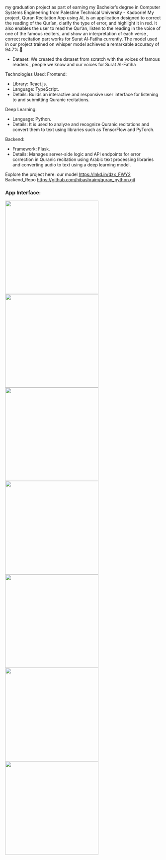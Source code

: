 

my graduation project as part of earning my Bachelor’s degree in Computer Systems Engineering from Palestine Technical University - Kadoorie!
My project, Quran Recitation App using AI, is an application designed to correct the reading of the Qur’an, clarify the type of error, and highlight it in red. It also enables the user to read the Qur’an, listen to the reading in the voice of one of the famous reciters, and show an interpretation of each verse , correct recitation part works for Surat Al-Fatiha currently.
The model used in our project trained on whisper model achieved a remarkable accuracy of 94.7%.🌟

- Dataset: 
We created the dataset from scratch with the voices of famous readers , people we know and our voices for Surat Al-Fatiha

 Technologies Used:
 Frontend:
 - Library: React.js.
 - Language: TypeScript.
 - Details: Builds an interactive and responsive user interface for listening to and submitting Quranic recitations.

Deep Learning:
 - Language: Python.
 - Details: It is used to analyze and recognize Quranic recitations and convert them to text using libraries such as TensorFlow and PyTorch.

 Backend:
 - Framework: Flask.
 - Details: Manages server-side logic and API endpoints for error correction in Quranic recitation using Arabic text processing libraries and converting audio to text using a deep learning model.

 Explore the project here:
our model 
https://lnkd.in/dzx_FWY2
Backend_Repo
https://github.com/hibashraim/quran_python.git
<h3>App Interface: </h3>
<img width="300" src="https://raw.githubusercontent.com/hibashraim/quran_front/main/quran7.jpeg">
<img width="300" src="https://raw.githubusercontent.com/hibashraim/quran_front/main/quran6.jpeg">
<img width="300" src="https://raw.githubusercontent.com/hibashraim/quran_front/main/quran5.jpeg">
<img width="300" src="https://raw.githubusercontent.com/hibashraim/quran_front/main/quran4.jpeg">
<img width="300" src="https://raw.githubusercontent.com/hibashraim/quran_front/main/quran3.jpeg">
<img width="300" src="https://raw.githubusercontent.com/hibashraim/quran_front/main/quran22.jpeg">
<img width="300" src="https://raw.githubusercontent.com/hibashraim/quran_front/main/quran11.jpeg">

